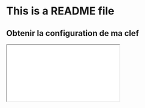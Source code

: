 # This is a README file

## Obtenir la configuration de ma clef

<iframe src="./html/getkey.html"></iframe>



